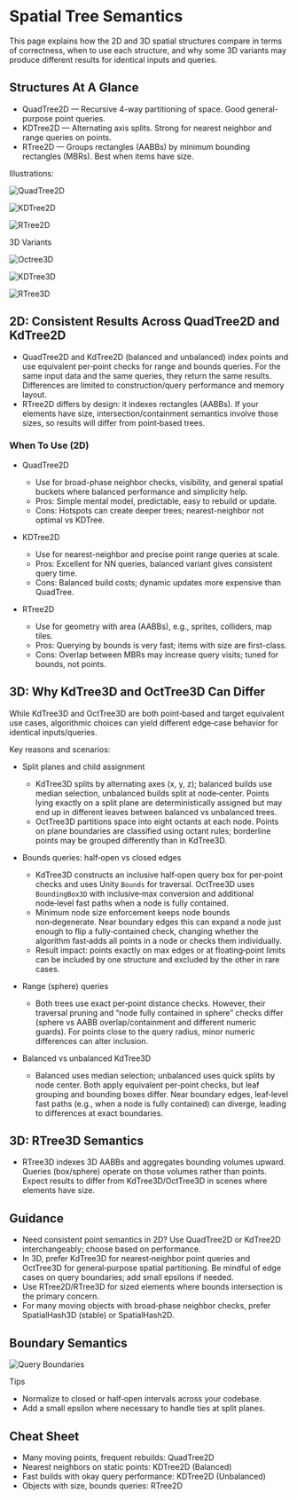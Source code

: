 # Spatial Tree Semantics

This page explains how the 2D and 3D spatial structures compare in terms of correctness, when to use each structure, and why some 3D variants may produce different results for identical inputs and queries.

## Structures At A Glance

- QuadTree2D — Recursive 4-way partitioning of space. Good general-purpose point queries.
- KDTree2D — Alternating axis splits. Strong for nearest neighbor and range queries on points.
- RTree2D — Groups rectangles (AABBs) by minimum bounding rectangles (MBRs). Best when items have size.

Illustrations:

![QuadTree2D](Docs/Images/quadtree_2d.svg)

![KDTree2D](Docs/Images/kdtree_2d.svg)

![RTree2D](Docs/Images/rtree_2d.svg)

3D Variants

![Octree3D](Docs/Images/octree_3d.svg)

![KDTree3D](Docs/Images/kdtree_3d.svg)

![RTree3D](Docs/Images/rtree_3d.svg)

## 2D: Consistent Results Across QuadTree2D and KdTree2D

- QuadTree2D and KdTree2D (balanced and unbalanced) index points and use equivalent per‑point checks for range and bounds queries. For the same input data and the same queries, they return the same results. Differences are limited to construction/query performance and memory layout.
- RTree2D differs by design: it indexes rectangles (AABBs). If your elements have size, intersection/containment semantics involve those sizes, so results will differ from point‑based trees.

### When To Use (2D)

- QuadTree2D
  - Use for broad-phase neighbor checks, visibility, and general spatial buckets where balanced performance and simplicity help.
  - Pros: Simple mental model, predictable, easy to rebuild or update.
  - Cons: Hotspots can create deeper trees; nearest-neighbor not optimal vs KDTree.

- KDTree2D
  - Use for nearest-neighbor and precise point range queries at scale.
  - Pros: Excellent for NN queries, balanced variant gives consistent query time.
  - Cons: Balanced build costs; dynamic updates more expensive than QuadTree.

- RTree2D
  - Use for geometry with area (AABBs), e.g., sprites, colliders, map tiles.
  - Pros: Querying by bounds is very fast; items with size are first-class.
  - Cons: Overlap between MBRs may increase query visits; tuned for bounds, not points.

## 3D: Why KdTree3D and OctTree3D Can Differ

While KdTree3D and OctTree3D are both point‑based and target equivalent use cases, algorithmic choices can yield different edge‑case behavior for identical inputs/queries.

Key reasons and scenarios:

- Split planes and child assignment
  - KdTree3D splits by alternating axes (x, y, z); balanced builds use median selection, unbalanced builds split at node‑center. Points lying exactly on a split plane are deterministically assigned but may end up in different leaves between balanced vs unbalanced trees.
  - OctTree3D partitions space into eight octants at each node. Points on plane boundaries are classified using octant rules; borderline points may be grouped differently than in KdTree3D.

- Bounds queries: half‑open vs closed edges
  - KdTree3D constructs an inclusive half‑open query box for per‑point checks and uses Unity `Bounds` for traversal. OctTree3D uses `BoundingBox3D` with inclusive‑max conversion and additional node‑level fast paths when a node is fully contained.
  - Minimum node size enforcement keeps node bounds non‑degenerate. Near boundary edges this can expand a node just enough to flip a fully‑contained check, changing whether the algorithm fast‑adds all points in a node or checks them individually.
  - Result impact: points exactly on max edges or at floating‑point limits can be included by one structure and excluded by the other in rare cases.

- Range (sphere) queries
  - Both trees use exact per‑point distance checks. However, their traversal pruning and “node fully contained in sphere” checks differ (sphere vs AABB overlap/containment and different numeric guards). For points close to the query radius, minor numeric differences can alter inclusion.

- Balanced vs unbalanced KdTree3D
  - Balanced uses median selection; unbalanced uses quick splits by node center. Both apply equivalent per‑point checks, but leaf grouping and bounding boxes differ. Near boundary edges, leaf‑level fast paths (e.g., when a node is fully contained) can diverge, leading to differences at exact boundaries.

## 3D: RTree3D Semantics

- RTree3D indexes 3D AABBs and aggregates bounding volumes upward. Queries (box/sphere) operate on those volumes rather than points. Expect results to differ from KdTree3D/OctTree3D in scenes where elements have size.

## Guidance

- Need consistent point semantics in 2D? Use QuadTree2D or KdTree2D interchangeably; choose based on performance.
- In 3D, prefer KdTree3D for nearest‑neighbor point queries and OctTree3D for general‑purpose spatial partitioning. Be mindful of edge cases on query boundaries; add small epsilons if needed.
- Use RTree2D/RTree3D for sized elements where bounds intersection is the primary concern.
- For many moving objects with broad‑phase neighbor checks, prefer SpatialHash3D (stable) or SpatialHash2D.

## Boundary Semantics

![Query Boundaries](Docs/Images/query_boundaries.svg)

Tips
- Normalize to closed or half‑open intervals across your codebase.
- Add a small epsilon where necessary to handle ties at split planes.

## Cheat Sheet

- Many moving points, frequent rebuilds: QuadTree2D
- Nearest neighbors on static points: KDTree2D (Balanced)
- Fast builds with okay query performance: KDTree2D (Unbalanced)
- Objects with size, bounds queries: RTree2D
